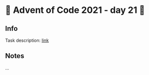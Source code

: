 # 🎄 Advent of Code 2021 - day 21 🎄

## Info

Task description: [link](https://adventofcode.com/2021/day/21)

## Notes

...